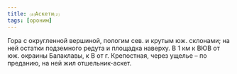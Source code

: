 ```yaml
---
title: ⒜Аскети⒵
tags: [ороним]
---
```


Гора с округленной вершиной, пологим сев. и крутым юж. склонами; на ней остатки
подземного редута и площадка наверху. В 1 км к ВЮВ от юж. окраины Балаклавы, к В
от г. Крепостная, через ущелье – по преданию, на ней жил отшельник-аскет.
